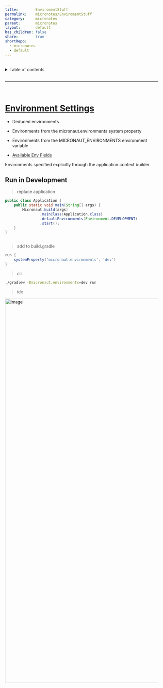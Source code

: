 ```yaml
---
title:        EnviromentStuff  
permalink:    micronotes/EnviromentStuff  
category:     micronotes  
parent:       micronotes  
layout:       default  
has_children: false  
share:        true  
shortRepo:  
  - micronotes  
  - default  
---
```

  
  
<br/>  
  
<details markdown="block">  
<summary>  
Table of contents  
</summary>  
{: .text-delta }  
1. TOC  
{:toc}  
</details>  
  
<br/>  
  
***  
  
<br/>  
  
# [Environment Settings](https://docs.micronaut.io/latest/guide/#environments)  
  
- Deduced environments  
- Environments from the micronaut.environments system property  
- Environments from the MICRONAUT_ENVIRONMENTS environment variable  
  
- [Available Env Fields](https://docs.micronaut.io/latest/api/io/micronaut/context/env/Environment.html)  
  
Environments specified explicitly through the application context builder  
  
## Run in Development  
  
> replace application  
  
```java  
public class Application {  
    public static void main(String[] args) {  
        Micronaut.build(args)  
                .mainClass(Application.class)  
                .defaultEnvironments(Environment.DEVELOPMENT)  
                .start();  
    }  
}  
  
```  
  
> add to build.gradle  
  
```groovy  
run {  
    systemProperty('micronaut.environments', 'dev')  
}  
```  
  
> cli  
  
```bash  
./gradlew -Dmicronaut.environments=dev run  
```  
  
> ide  
<img width="1262" alt="image" src="https://user-images.githubusercontent.com/26972590/212477618-198bc498-6520-44d6-8e20-25b7569e735d.png">